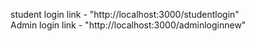 student login link - "http://localhost:3000/studentlogin"     
Admin login link  - "http://localhost:3000/adminloginnew"
